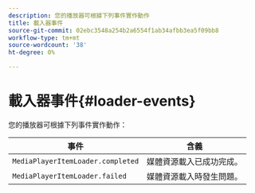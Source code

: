 ```yaml
---
description: 您的播放器可根據下列事件實作動作
title: 載入器事件
source-git-commit: 02ebc3548a254b2a6554f1ab34afbb3ea5f09bb8
workflow-type: tm+mt
source-wordcount: '38'
ht-degree: 0%

---
```


# 載入器事件{#loader-events}

您的播放器可根據下列事件實作動作：

| 事件 | 含義 |
|---|---|
| `MediaPlayerItemLoader.completed` | 媒體資源載入已成功完成。 |
| `MediaPlayerItemLoader.failed` | 媒體資源載入時發生問題。 |
